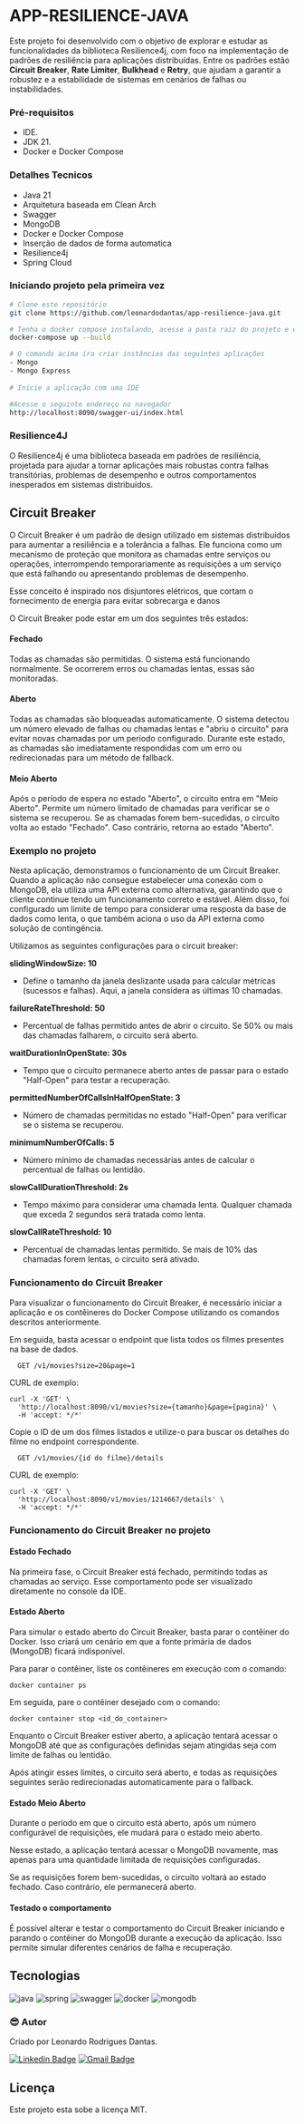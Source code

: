 # APP-RESILIENCE-JAVA

Este projeto foi desenvolvido com o objetivo de explorar e estudar as funcionalidades da biblioteca Resilience4j, com foco na implementação de padrões de resiliência para aplicações distribuídas. Entre os padrões estão **Circuit Breaker**, **Rate Limiter**, **Bulkhead** e **Retry**, que ajudam a garantir a robustez e a estabilidade de sistemas em cenários de falhas ou instabilidades.

### Pré-requisitos

- IDE.
- JDK 21.
- Docker e Docker Compose

### Detalhes Tecnicos

- Java 21
- Arquitetura baseada em Clean Arch
- Swagger
- MongoDB
- Docker e Docker Compose
- Inserção de dados de forma automatica
- Resilience4j
- Spring Cloud

###  Iniciando projeto pela primeira vez

```bash
# Clone este repositório
git clone https://github.com/leonardodantas/app-resilience-java.git

# Tenha o docker compose instalando, acesse a pasta raiz do projeto e execute o seguinte comando
docker-compose up --build

# O comando acima ira criar instâncias das seguintes aplicações
- Mongo
- Mongo Express
 
# Inicie a aplicação com uma IDE

#Acesse o seguinte endereço no navegador
http://localhost:8090/swagger-ui/index.html
```
### Resilience4J

O Resilience4j é uma biblioteca baseada em padrões de resiliência, projetada para ajudar a tornar aplicações mais robustas contra falhas transitórias, problemas de desempenho e outros comportamentos inesperados em sistemas distribuídos.

## Circuit Breaker

O Circuit Breaker é um padrão de design utilizado em sistemas distribuídos para aumentar a resiliência e a tolerância a falhas. Ele funciona como um mecanismo de proteção que monitora as chamadas entre serviços ou operações, interrompendo temporariamente as requisições a um serviço que está falhando ou apresentando problemas de desempenho.

Esse conceito é inspirado nos disjuntores elétricos, que cortam o fornecimento de energia para evitar sobrecarga e danos

O Circuit Breaker pode estar em um dos seguintes três estados:

#### Fechado

Todas as chamadas são permitidas.
O sistema está funcionando normalmente.
Se ocorrerem erros ou chamadas lentas, essas são monitoradas.

#### Aberto

Todas as chamadas são bloqueadas automaticamente.
O sistema detectou um número elevado de falhas ou chamadas lentas e "abriu o circuito" para evitar novas chamadas por um período configurado.
Durante este estado, as chamadas são imediatamente respondidas com um erro ou redirecionadas para um método de fallback.

#### Meio Aberto 

Após o período de espera no estado "Aberto", o circuito entra em "Meio Aberto".
Permite um número limitado de chamadas para verificar se o sistema se recuperou.
Se as chamadas forem bem-sucedidas, o circuito volta ao estado "Fechado". Caso contrário, retorna ao estado "Aberto".

### Exemplo no projeto

Nesta aplicação, demonstramos o funcionamento de um Circuit Breaker. Quando a aplicação não consegue estabelecer uma conexão com o MongoDB, ela utiliza uma API externa como alternativa, garantindo que o cliente continue tendo um funcionamento correto e estável. Além disso, foi configurado um limite de tempo para considerar uma resposta da base de dados como lenta, o que também aciona o uso da API externa como solução de contingência.

Utilizamos as seguintes configurações para o circuit breaker:

**slidingWindowSize: 10**
- Define o tamanho da janela deslizante usada para calcular métricas (sucessos e falhas). Aqui, a janela considera as últimas 10 chamadas.

**failureRateThreshold: 50**
- Percentual de falhas permitido antes de abrir o circuito. Se 50% ou mais das chamadas falharem, o circuito será aberto.

**waitDurationInOpenState: 30s**
- Tempo que o circuito permanece aberto antes de passar para o estado "Half-Open" para testar a recuperação.

**permittedNumberOfCallsInHalfOpenState: 3**
- Número de chamadas permitidas no estado "Half-Open" para verificar se o sistema se recuperou.

**minimumNumberOfCalls: 5**
- Número mínimo de chamadas necessárias antes de calcular o percentual de falhas ou lentidão.

**slowCallDurationThreshold: 2s**
- Tempo máximo para considerar uma chamada lenta. Qualquer chamada que exceda 2 segundos será tratada como lenta.

**slowCallRateThreshold: 10**
- Percentual de chamadas lentas permitido. Se mais de 10% das chamadas forem lentas, o circuito será ativado.


### Funcionamento do Circuit Breaker

Para visualizar o funcionamento do Circuit Breaker, é necessário iniciar a aplicação e os contêineres do Docker Compose utilizando os comandos descritos anteriormente.

Em seguida, basta acessar o endpoint que lista todos os filmes presentes na base de dados.

```
  GET /v1/movies?size=20&page=1
```

CURL de exemplo:

```
curl -X 'GET' \
  'http://localhost:8090/v1/movies?size={tamanho}&page={pagina}' \
  -H 'accept: */*'
```

Copie o ID de um dos filmes listados e utilize-o para buscar os detalhes do filme no endpoint correspondente.

```
  GET /v1/movies/{id do filme}/details
```

CURL de exemplo:

```
curl -X 'GET' \
  'http://localhost:8090/v1/movies/1214667/details' \
  -H 'accept: */*'
```

### Funcionamento do Circuit Breaker no projeto

#### Estado Fechado

Na primeira fase, o Circuit Breaker está fechado, permitindo todas as chamadas ao serviço. Esse comportamento pode ser visualizado diretamente no console da IDE.

#### Estado Aberto
Para simular o estado aberto do Circuit Breaker, basta parar o contêiner do Docker. Isso criará um cenário em que a fonte primária de dados (MongoDB) ficará indisponível.

Para parar o contêiner, liste os contêineres em execução com o comando:

```
docker container ps
```

Em seguida, pare o contêiner desejado com o comando:

```
docker container stop <id_do_container>
```
Enquanto o Circuit Breaker estiver aberto, a aplicação tentará acessar o MongoDB até que as configurações definidas sejam atingidas seja com limite de falhas ou lentidão.

Após atingir esses limites, o circuito será aberto, e todas as requisições seguintes serão redirecionadas automaticamente para o fallback.

#### Estado Meio Aberto

Durante o período em que o circuito está aberto, após um número configurável de requisições, ele mudará para o estado meio aberto.

Nesse estado, a aplicação tentará acessar o MongoDB novamente, mas apenas para uma quantidade limitada de requisições configuradas.

Se as requisições forem bem-sucedidas, o circuito voltará ao estado fechado. Caso contrário, ele permanecerá aberto.

#### Testado o comportamento
É possível alterar e testar o comportamento do Circuit Breaker iniciando e parando o contêiner do MongoDB durante a execução da aplicação. Isso permite simular diferentes cenários de falha e recuperação.

## Tecnologias

<div style="display: inline_block">
  <img align="center" alt="java" src="https://img.shields.io/badge/java-%23ED8B00.svg?style=for-the-badge&logo=java&logoColor=white" />
  <img align="center" alt="spring" src="https://img.shields.io/badge/spring-%236DB33F.svg?style=for-the-badge&logo=spring&logoColor=white" />
  <img align="center" alt="swagger" src="https://img.shields.io/badge/-Swagger-%23Clojure?style=for-the-badge&logo=swagger&logoColor=white" />
  <img align="center" alt="docker" src="https://img.shields.io/badge/docker-%230db7ed.svg?style=for-the-badge&logo=docker&logoColor=white" />
  <img align="center" alt="mongodb" src="https://img.shields.io/badge/MongoDB-%234ea94b.svg?style=for-the-badge&logo=mongodb&logoColor=white" />
</div>

### :sunglasses: Autor

Criado por Leonardo Rodrigues Dantas.

[![Linkedin Badge](https://img.shields.io/badge/-Leonardo-blue?style=flat-square&logo=Linkedin&logoColor=white&link=https://www.linkedin.com/in/leonardo-rodrigues-dantas/)](https://www.linkedin.com/in/leonardo-rodrigues-dantas/)
[![Gmail Badge](https://img.shields.io/badge/-leonardordnt1317@gmail.com-c14438?style=flat-square&logo=Gmail&logoColor=white&link=mailto:leonardordnt1317@gmail.com)](mailto:leonardordnt1317@gmail.com)

## Licença

Este projeto esta sobe a licença MIT.


    
